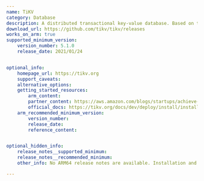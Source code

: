 ```yaml
---
name: TiKV
category: Database
description: A distributed transactional key-value database. Based on the design of Google Spanner and HBase.
download_url: https://github.com/tikv/tikv/releases
works_on_arm: true
supported_minimum_version:
    version_number: 5.1.0
    release_date: 2021/01/24


optional_info:
    homepage_url: https://tikv.org
    support_caveats:
    alternative_options:
    getting_started_resources:
        arm_content:
        partner_content: https://aws.amazon.com/blogs/startups/achieve-better-price-to-performance-for-tidb-graviton2-processors/
        official_docs: https://tikv.org/docs/dev/deploy/install/install/
    arm_recommended_minimum_version:
        version_number:
        release_date:
        reference_content:


optional_hidden_info:
    release_notes__supported_minimum:
    release_notes__recommended_minimum:
    other_info: No ARM64 release notes are available. Installation and testing is done via tar.

---
```


